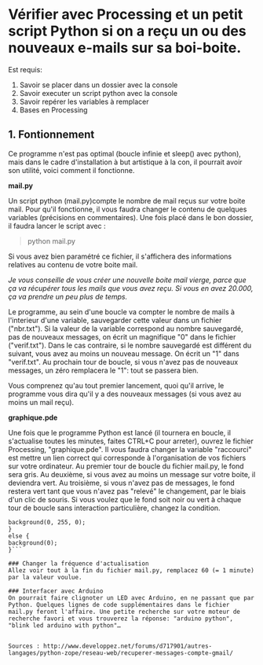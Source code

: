 # Vérifier avec Processing et un petit script Python si on a reçu un ou des nouveaux e-mails sur sa boi-boite.

Est requis:

1. Savoir se placer dans un dossier avec la console
2. Savoir executer un script python avec la console
3. Savoir repérer les variables à remplacer
4. Bases en Processing

## 1. Fontionnement

Ce programme n'est pas optimal (boucle infinie et sleep() avec python), mais dans le cadre d'installation à but artistique à la con, il pourrait avoir son utilité, voici comment il fonctionne.

**mail.py**

Un script python (mail.py)compte le nombre de mail reçus sur votre boite mail. Pour qu'il fonctionne, il vous faudra changer le contenu de quelques variables (précisions en commentaires). Une fois placé dans le bon dossier, il faudra lancer le script avec : 

> python mail.py

Si vous avez bien paramétré ce fichier, il s'affichera des informations relatives au contenu de votre boite mail.

*Je vous conseille de vous créer une nouvelle boite mail vierge, parce que ça va récupérer tous les mails que vous avez reçu. Si vous en avez 20.000, ça va prendre un peu plus de temps.*

Le programme, au sein d'une boucle va compter le nombre de mails à l'interieur d'une variable, sauvegarder cette valeur dans un fichier ("nbr.txt"). Si la valeur de la variable correspond au nombre sauvegardé, pas de nouveaux messages, on écrit un magnifique "0" dans le fichier ("verif.txt"). Dans le cas contraire, si le nombre sauvegardé est différent du suivant, vous avez au moins un nouveau message. On écrit un "1" dans "verif.txt". Au prochain tour de boucle, si vous n'avez pas de nouveaux messages, un zéro remplacera le "1": tout se passera bien.

Vous comprenez qu'au tout premier lancement, quoi qu'il arrive, le programme vous dira qu'il y a des nouveaux messages (si vous avez au moins un mail reçu).

**graphique.pde**

Une fois que le programme Python est lancé (il tournera en boucle, il s'actualise toutes les minutes, faites CTRL+C pour arreter), ouvrez le fichier Processing, "graphique.pde". Il vous faudra changer la variable "raccourci" est mettre un lien correct qui corresponde à l'organisation de vos fichiers sur votre ordinateur.
Au premier tour de boucle du fichier mail.py, le fond sera gris. Au deuxième, si vous avez au moins un message sur votre boite, il deviendra vert. Au troisième, si vous n'avez pas de messages, le fond restera vert tant que vous n'avez pas "relevé" le changement, par le biais d'un clic de souris. Si vous voulez que le fond soit noir ou vert à chaque tour de boucle sans interaction particulière, changez la condition.

``` if(numero == 1){
background(0, 255, 0);
}
else {
background(0);
}```

### Changer la fréquence d'actualisation
Allez voir tout à la fin du fichier mail.py, remplacez 60 (= 1 minute) par la valeur voulue.

### Interfacer avec Arduino
On pourrait faire clignoter un LED avec Arduino, en ne passant que par Python. Quelques lignes de code supplémentaires dans le fichier mail.py feront l'affaire. Une petite recherche sur votre moteur de recherche favori et vous trouverez la réponse: "arduino python", "blink led arduino with python"… 


Sources : http://www.developpez.net/forums/d717901/autres-langages/python-zope/reseau-web/recuperer-messages-compte-gmail/



